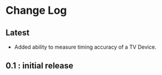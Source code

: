 # Change Log

## Latest

* Added ability to measure timing accuracy of a TV Device.

## 0.1 : initial release
